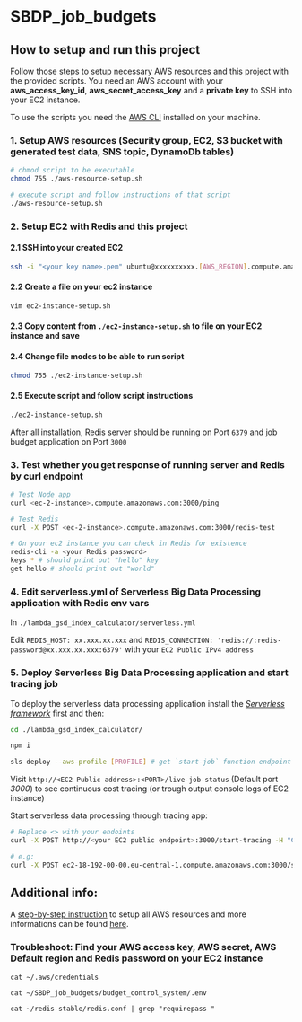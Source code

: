 # SBDP_job_budgets

## How to setup and run this project

Follow those steps to setup necessary AWS resources and this project with the provided scripts. You need an AWS account with your **aws_access_key_id**, **aws_secret_access_key** and a **private key** to SSH into your EC2 instance.

To use the scripts you need the [AWS CLI](https://aws.amazon.com/cli/) installed on your machine.

### 1. Setup AWS resources (Security group, EC2, S3 bucket with generated test data, SNS topic, DynamoDb tables)
```bash
# chmod script to be executable
chmod 755 ./aws-resource-setup.sh

# execute script and follow instructions of that script
./aws-resource-setup.sh
```

### 2. Setup EC2 with Redis and this project

#### 2.1 SSH into your created EC2
```bash
ssh -i "<your key name>.pem" ubuntu@xxxxxxxxxx.[AWS_REGION].compute.amazonaws.com
```

#### 2.2 Create a file on your ec2 instance
```bash
vim ec2-instance-setup.sh
```

#### 2.3 Copy content from `./ec2-instance-setup.sh` to file on your EC2 instance and save

#### 2.4 Change file modes to be able to run script
```bash
chmod 755 ./ec2-instance-setup.sh
```

#### 2.5 Execute script and follow script instructions
```bash
./ec2-instance-setup.sh
```


After all installation, Redis server should be running on Port `6379` and job budget application on Port `3000`

### 3. Test whether you get response of running server and Redis by curl endpoint

```bash
# Test Node app
curl <ec-2-instance>.compute.amazonaws.com:3000/ping

# Test Redis
curl -X POST <ec-2-instance>.compute.amazonaws.com:3000/redis-test

# On your ec2 instance you can check in Redis for existence
redis-cli -a <your Redis password>
keys * # should print out "hello" key
get hello # should print out "world"
```

### 4. Edit serverless.yml of Serverless Big Data Processing application with Redis env vars

In `./lambda_gsd_index_calculator/serverless.yml`

Edit `REDIS_HOST: xx.xxx.xx.xxx` and `REDIS_CONNECTION: 'redis://:redis-password@xx.xxx.xx.xxx:6379'` with your `EC2 Public IPv4 address`

### 5. Deploy Serverless Big Data Processing application and start tracing job

To deploy the serverless data processing application install the [*Serverless framework*](https://www.serverless.com/framework/docs/getting-started/) first and then:

```bash
cd ./lambda_gsd_index_calculator/

npm i

sls deploy --aws-profile [PROFILE] # get `start-job` function endpoint (https://xxxxxx.amazonaws.com/dev/start-job)
```


Visit `http://<EC2 Public address>:<PORT>/live-job-status` (Default port *3000*) to see continuous cost tracing (or trough output console logs of EC2 instance)

Start serverless data processing through tracing app:

```bash
# Replace <> with your endoints
curl -X POST http://<your EC2 public endpoint>:3000/start-tracing -H "Content-Type: application/json" -d '{"jobUrl": "https://<your deployed data processing app start-job endpoint>", "budgetLimit": 0.0248}'

# e.g:
curl -X POST ec2-18-192-00-00.eu-central-1.compute.amazonaws.com:3000/start-tracing -H "Content-Type: application/json" -d '{"jobUrl": "https://17d8y00000.execute-api.eu-central-1.amazonaws.com/dev/start-job", "budgetLimit": 0.0248}'
```




## Additional info:
A [step-by-step instruction](./step-by-step-instruction.md) to setup all AWS resources and more informations can be found [here](./step-by-step-instruction.md).

### Troubleshoot: Find your AWS access key, AWS secret, AWS Default region and Redis password on your EC2 instance

``` 
cat ~/.aws/credentials

cat ~/SBDP_job_budgets/budget_control_system/.env

cat ~/redis-stable/redis.conf | grep "requirepass "
```
